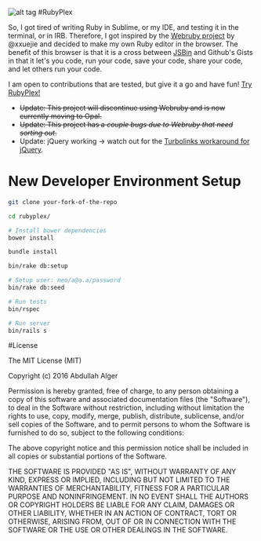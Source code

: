 ![alt tag](https://raw.githubusercontent.com/AbdullahAlger/rubyplex/master/app/assets/images/rubyplex.jpg)
#RubyPlex

So, I got tired of writing Ruby in Sublime, or my IDE, and testing it in the terminal, or in IRB. Therefore, I got inspired by the [Webruby project](https://github.com/xxuejie/mruby-web-irb) by @xxuejie and decided to make my own Ruby editor in the browser. The benefit of this browser is that it is a cross between [JSBin](http://jsbin.com) and Github's Gists in that it let's you code, run your code, save your code, share your code, and let others run your code. 

I am open to contributions that are tested, but give it a go and have fun! [Try RubyPlex!](http://rubyplex.com)

- ~~Update: This project will discontinue using Webruby and is now currently moving to Opal.~~
- ~~Update: This project has a *couple bugs due to Webruby that need sorting out*.~~
- Update: jQuery working -> watch out for the [Turbolinks workaround for jQuery](http://stackoverflow.com/questions/18770517/rails-4-how-to-use-document-ready-with-turbo-links).

# New Developer Environment Setup

```bash
git clone your-fork-of-the-repo

cd rubyplex/

# Install bower dependencies
bower install

bundle install

bin/rake db:setup

# Setup user: neo/a@a.a/password
bin/rake db:seed

# Run tests
bin/rspec

# Run server
bin/rails s
```

#License

The MIT License (MIT)

Copyright (c) 2016 Abdullah Alger

Permission is hereby granted, free of charge, to any person obtaining a copy
of this software and associated documentation files (the "Software"), to deal
in the Software without restriction, including without limitation the rights
to use, copy, modify, merge, publish, distribute, sublicense, and/or sell
copies of the Software, and to permit persons to whom the Software is
furnished to do so, subject to the following conditions:

The above copyright notice and this permission notice shall be included in
all copies or substantial portions of the Software.

THE SOFTWARE IS PROVIDED "AS IS", WITHOUT WARRANTY OF ANY KIND, EXPRESS OR
IMPLIED, INCLUDING BUT NOT LIMITED TO THE WARRANTIES OF MERCHANTABILITY,
FITNESS FOR A PARTICULAR PURPOSE AND NONINFRINGEMENT. IN NO EVENT SHALL THE
AUTHORS OR COPYRIGHT HOLDERS BE LIABLE FOR ANY CLAIM, DAMAGES OR OTHER
LIABILITY, WHETHER IN AN ACTION OF CONTRACT, TORT OR OTHERWISE, ARISING FROM,
OUT OF OR IN CONNECTION WITH THE SOFTWARE OR THE USE OR OTHER DEALINGS IN
THE SOFTWARE.
